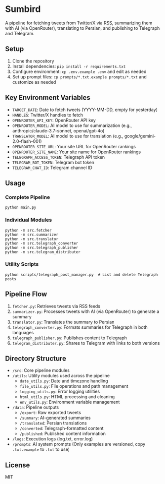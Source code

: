 # Sumbird

A pipeline for fetching tweets from Twitter/X via RSS, summarizing them with AI (via OpenRouter), translating to Persian, and publishing to Telegraph and Telegram.

## Setup

1. Clone the repository
2. Install dependencies: `pip install -r requirements.txt`
3. Configure environment: `cp .env.example .env` and edit as needed
4. Set up prompt files: `cp prompts/*.txt.example prompts/*.txt` and customize as needed

## Key Environment Variables

- `TARGET_DATE`: Date to fetch tweets (YYYY-MM-DD, empty for yesterday)
- `HANDLES`: Twitter/X handles to fetch
- `OPENROUTER_API_KEY`: OpenRouter API key
- `OPENROUTER_MODEL`: AI model to use for summarization (e.g., anthropic/claude-3.7-sonnet, openai/gpt-4o)
- `TRANSLATOR_MODEL`: AI model to use for translation (e.g., google/gemini-2.0-flash-001)
- `OPENROUTER_SITE_URL`: Your site URL for OpenRouter rankings
- `OPENROUTER_SITE_NAME`: Your site name for OpenRouter rankings
- `TELEGRAPH_ACCESS_TOKEN`: Telegraph API token
- `TELEGRAM_BOT_TOKEN`: Telegram bot token
- `TELEGRAM_CHAT_ID`: Telegram channel ID

## Usage

### Complete Pipeline
```
python main.py
```

### Individual Modules
```
python -m src.fetcher
python -m src.summarizer
python -m src.translator
python -m src.telegraph_converter
python -m src.telegraph_publisher
python -m src.telegram_distributer
```

### Utility Scripts
```
python scripts/telegraph_post_manager.py  # List and delete Telegraph posts
```

## Pipeline Flow

1. `fetcher.py`: Retrieves tweets via RSS feeds
2. `summarizer.py`: Processes tweets with AI (via OpenRouter) to generate a summary
3. `translator.py`: Translates the summary to Persian
4. `telegraph_converter.py`: Formats summaries for Telegraph in both languages
5. `telegraph_publisher.py`: Publishes content to Telegraph
6. `telegram_distributer.py`: Shares to Telegram with links to both versions

## Directory Structure

- `/src`: Core pipeline modules 
- `/utils`: Utility modules used across the pipeline
  - `date_utils.py`: Date and timezone handling
  - `file_utils.py`: File operations and path management
  - `logging_utils.py`: Error logging utilities
  - `html_utils.py`: HTML processing and cleaning
  - `env_utils.py`: Environment variable management
- `/data`: Pipeline outputs
  - `/export`: Raw exported tweets
  - `/summary`: AI-generated summaries
  - `/translated`: Persian translations
  - `/converted`: Telegraph-formatted content
  - `/published`: Published content information
- `/logs`: Execution logs (log.txt, error.log)
- `/prompts`: AI system prompts (Only examples are versioned, copy `.txt.example` to `.txt` to use)

## License

MIT